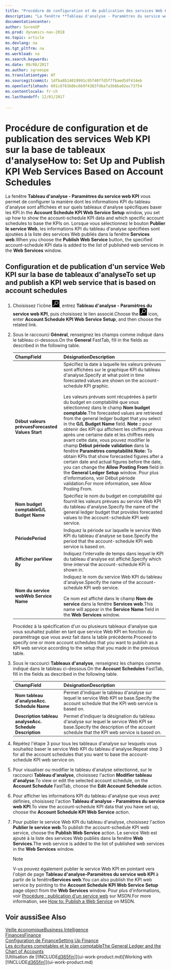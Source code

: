 ```yaml
---
title: "Procédure de configuration et de publication des services Web KPI sur la base de tableaux d'analyse"
description: "La fenêtre **Tableau d'analyse - Paramètres du service web KPI** vous permet de configurer la manière dont les informations KPI du tableau d'analyse sont affichées et sur quels tableaux d'analyse spécifiques baser les KPI."
documentationcenter: 
author: SorenGP
ms.prod: dynamics-nav-2018
ms.topic: article
ms.devlang: na
ms.tgt_pltfrm: na
ms.workload: na
ms.search.keywords: 
ms.date: 09/08/2017
ms.author: sgroespe
ms.translationtype: HT
ms.sourcegitcommit: 1dfba8b14019991c95f40ffd5f7fbaed5df414eb
ms.openlocfilehash: 691c8763b8bc6b9f4383fdba7a3b6ba92ec73754
ms.contentlocale: fr-ch
ms.lasthandoff: 12/01/2017

---
```

# <a name="how-to-set-up-and-publish-kpi-web-services-based-on-account-schedules"></a><span data-ttu-id="1d72e-103">Procédure de configuration et de publication des services Web KPI sur la base de tableaux d'analyse</span><span class="sxs-lookup"><span data-stu-id="1d72e-103">How to: Set Up and Publish KPI Web Services Based on Account Schedules</span></span>
<span data-ttu-id="1d72e-104">La fenêtre **Tableau d'analyse - Paramètres du service web KPI** vous permet de configurer la manière dont les informations KPI du tableau d'analyse sont affichées et sur quels tableaux d'analyse spécifiques baser les KPI.</span><span class="sxs-lookup"><span data-stu-id="1d72e-104">In the **Account Schedule KPI Web Service Setup** window, you set up how to show the account-schedule KPI data and which specific account schedules to base the KPIs on.</span></span> <span data-ttu-id="1d72e-105">Lorsque vous sélectionnez le bouton **Publier le service Web**, les informations KPI du tableau d'analyse spécifiées sont ajoutées à la liste des services Web publiés dans la fenêtre **Services web**.</span><span class="sxs-lookup"><span data-stu-id="1d72e-105">When you choose the **Publish Web Service** button, the specified account-schedule KPI data is added to the list of published web services in the **Web Services** window.</span></span>  

## <a name="to-set-up-and-publish-a-kpi-web-service-that-is-based-on-account-schedules"></a><span data-ttu-id="1d72e-106">Configuration et de publication d'un service Web KPI sur la base de tableaux d'analyse</span><span class="sxs-lookup"><span data-stu-id="1d72e-106">To set up and publish a KPI web service that is based on account schedules</span></span>  

1.  <span data-ttu-id="1d72e-107">Choisissez l'icône ![Page ou état pour la recherche](media/ui-search/search_small.png "Page ou état pour la recherche"), entrez **Tableau d'analyse - Paramètres du service web KPI**, puis choisissez le lien associé.</span><span class="sxs-lookup"><span data-stu-id="1d72e-107">Choose the ![Search for Page or Report](media/ui-search/search_small.png "Search for Page or Report icon") icon, enter **Account Schedule KPI Web Service Setup**, and then choose the related link.</span></span>  
2.  <span data-ttu-id="1d72e-108">Sous le raccourci **Général**, renseignez les champs comme indiqué dans le tableau ci-dessous.</span><span class="sxs-lookup"><span data-stu-id="1d72e-108">On the **General** FastTab, fill in the fields as described in the following table.</span></span>  

    |<span data-ttu-id="1d72e-109">Champ</span><span class="sxs-lookup"><span data-stu-id="1d72e-109">Field</span></span>|<span data-ttu-id="1d72e-110">Désignation</span><span class="sxs-lookup"><span data-stu-id="1d72e-110">Description</span></span>|  
    |---------------------------------|---------------------------------------|  
    |<span data-ttu-id="1d72e-111">**Début valeurs prévues**</span><span class="sxs-lookup"><span data-stu-id="1d72e-111">**Forecasted Values Start**</span></span>|<span data-ttu-id="1d72e-112">Spécifiez la date à laquelle les valeurs prévues sont affichées sur le graphique KPI du tableau d'analyse.</span><span class="sxs-lookup"><span data-stu-id="1d72e-112">Specify at what point in time forecasted values are shown on the account-schedule KPI graphic.</span></span><br /><br /> <span data-ttu-id="1d72e-113">Les valeurs prévues sont récupérées à partir du budget en comptabilité que vous sélectionnez dans le champ **Nom budget comptable**.</span><span class="sxs-lookup"><span data-stu-id="1d72e-113">The forecasted values are retrieved from the general ledger budget that you select in the **G/L Budget Name** field.</span></span> <span data-ttu-id="1d72e-114">**Note ::** pour obtenir des KPI qui affichent les chiffres prévus après une certaine date et les chiffres réels avant cette date, vous pouvez modifier le champ **Début période validation** dans la fenêtre **Paramètres comptabilité**.</span><span class="sxs-lookup"><span data-stu-id="1d72e-114">**Note:**  To obtain KPIs that show forecasted figures after a certain date and actual figures before the date, you can change the **Allow Posting From** field in the **General Ledger Setup** window.</span></span> <span data-ttu-id="1d72e-115">Pour plus d'informations, voir Début période validation.</span><span class="sxs-lookup"><span data-stu-id="1d72e-115">For more information, see Allow Posting From.</span></span>|  
    |<span data-ttu-id="1d72e-116">**Nom budget comptable**</span><span class="sxs-lookup"><span data-stu-id="1d72e-116">**G/L Budget Name**</span></span>|<span data-ttu-id="1d72e-117">Spécifiez le nom du budget en comptabilité qui fournit les valeurs prévues au service Web KPI du tableau d'analyse.</span><span class="sxs-lookup"><span data-stu-id="1d72e-117">Specify the name of the general ledger budget that provides forecasted values to the account-schedule KPI web service.</span></span>|  
    |<span data-ttu-id="1d72e-118">**Période**</span><span class="sxs-lookup"><span data-stu-id="1d72e-118">**Period**</span></span>|<span data-ttu-id="1d72e-119">Indiquez la période sur laquelle le service Web KPI du tableau d'analyse se base.</span><span class="sxs-lookup"><span data-stu-id="1d72e-119">Specify the period that the account-schedule KPI web service is based on.</span></span>|  
    |<span data-ttu-id="1d72e-120">**Afficher par**</span><span class="sxs-lookup"><span data-stu-id="1d72e-120">**View By**</span></span>|<span data-ttu-id="1d72e-121">Indiquez l'intervalle de temps dans lequel le KPI du tableau d'analyse est affiché.</span><span class="sxs-lookup"><span data-stu-id="1d72e-121">Specify which time interval the account-schedule KPI is shown in.</span></span>|  
    |<span data-ttu-id="1d72e-122">**Nom du service web**</span><span class="sxs-lookup"><span data-stu-id="1d72e-122">**Web Service Name**</span></span>|<span data-ttu-id="1d72e-123">Indiquez le nom du service Web KPI du tableau d'analyse.</span><span class="sxs-lookup"><span data-stu-id="1d72e-123">Specify the name of the account-schedule KPI web service.</span></span><br /><br /> <span data-ttu-id="1d72e-124">Ce nom est affiché dans le champ **Nom de service** dans la fenêtre **Services web**.</span><span class="sxs-lookup"><span data-stu-id="1d72e-124">This name will appear in the **Service Name** field in the **Web Services** window.</span></span>|  

    <span data-ttu-id="1d72e-125">Procédez à la spécification d'un ou plusieurs tableaux d'analyse que vous souhaitez publier en tant que service Web KPI en fonction du paramétrage que vous avez fait dans la table précédente.</span><span class="sxs-lookup"><span data-stu-id="1d72e-125">Proceed to specify one or more account schedules that you want to publish as a KPI web service according to the setup that you made in the previous table.</span></span>  

3.  <span data-ttu-id="1d72e-126">Sous le raccourci **Tableaux d'analyse**, renseignez les champs comme indiqué dans le tableau ci-dessous.</span><span class="sxs-lookup"><span data-stu-id="1d72e-126">On the **Account Schedules** FastTab, fill in the fields as described in the following table.</span></span>  

    |<span data-ttu-id="1d72e-127">Champ</span><span class="sxs-lookup"><span data-stu-id="1d72e-127">Field</span></span>|<span data-ttu-id="1d72e-128">Désignation</span><span class="sxs-lookup"><span data-stu-id="1d72e-128">Description</span></span>|  
    |---------------------------------|---------------------------------------|  
    |<span data-ttu-id="1d72e-129">**Nom tableau d'analyse**</span><span class="sxs-lookup"><span data-stu-id="1d72e-129">**Acc. Schedule Name**</span></span>|<span data-ttu-id="1d72e-130">Permet d'indiquer le tableau d'analyse sur lequel le service Web KPI se base.</span><span class="sxs-lookup"><span data-stu-id="1d72e-130">Specify the account schedule that the KPI web service is based on.</span></span>|  
    |<span data-ttu-id="1d72e-131">**Description tableau analyse**</span><span class="sxs-lookup"><span data-stu-id="1d72e-131">**Acc. Schedule Description**</span></span>|<span data-ttu-id="1d72e-132">Permet d'indiquer la désignation du tableau d'analyse sur lequel le service Web KPI se base.</span><span class="sxs-lookup"><span data-stu-id="1d72e-132">Specify the description of the account schedule that the KPI web service is based on.</span></span>|  

4.  <span data-ttu-id="1d72e-133">Répétez l'étape 3 pour tous les tableaux d'analyse sur lesquels vous souhaitez baser le service Web KPI du tableau d'analyse.</span><span class="sxs-lookup"><span data-stu-id="1d72e-133">Repeat step 3 for all the account schedules that you want to base the account-schedule KPI web service on.</span></span>  
5.  <span data-ttu-id="1d72e-134">Pour visualiser ou modifier le tableau d'analyse sélectionné, sur le raccourci **Tableau d'analyse**, choisissez l'action **Modifier tableau d'analyse**.</span><span class="sxs-lookup"><span data-stu-id="1d72e-134">To view or edit the selected account schedule, on the **Account Schedule** FastTab, choose the **Edit Account Schedule** action.</span></span>  
6.  <span data-ttu-id="1d72e-135">Pour afficher les informations KPI du tableau d'analyse que vous avez définies, choisissez l'action **Tableau d'analyse - Paramètres du service web KPI**.</span><span class="sxs-lookup"><span data-stu-id="1d72e-135">To view the account-schedule KPI data that you have set up, choose the **Account Schedule KPI Web Service** action.</span></span>  
7.  <span data-ttu-id="1d72e-136">Pour publier le service Web KPI du tableau d'analyse, choisissez l'action **Publier le service web**.</span><span class="sxs-lookup"><span data-stu-id="1d72e-136">To publish the account-schedule KPI web service, choose the **Publish Web Service** action.</span></span> <span data-ttu-id="1d72e-137">Le service Web est ajouté à la liste des services Web publiés dans la fenêtre **Web Services**.</span><span class="sxs-lookup"><span data-stu-id="1d72e-137">The web service is added to the list of published web services in the **Web Services** window.</span></span>  

    > [!NOTE]  
    >  <span data-ttu-id="1d72e-138">V-us pouvez également publier le service Web KPI en pointant vers l'objet de page **Tableau d'analyse\-Paramètres du service web KPI** à partir de la fenêtre**Services web**.</span><span class="sxs-lookup"><span data-stu-id="1d72e-138">You can also publish the KPI web service by pointing to the **Account Schedule KPI Web Service Setup** page object from the **Web Services** window.</span></span> <span data-ttu-id="1d72e-139">Pour plus d'informations, voir [Procédure : publication d'un service web](https://msdn.microsoft.com/en-us/library/dd338978.aspx) sur MSDN.</span><span class="sxs-lookup"><span data-stu-id="1d72e-139">For more information, see [How to: Publish a Web Service](https://msdn.microsoft.com/en-us/library/dd338978.aspx) on MSDN.</span></span>  

## <a name="see-also"></a><span data-ttu-id="1d72e-140">Voir aussi</span><span class="sxs-lookup"><span data-stu-id="1d72e-140">See Also</span></span>  
[<span data-ttu-id="1d72e-141">Veille économique</span><span class="sxs-lookup"><span data-stu-id="1d72e-141">Business Intelligence</span></span>](bi.md)  
[<span data-ttu-id="1d72e-142">Finances</span><span class="sxs-lookup"><span data-stu-id="1d72e-142">Finance</span></span>](finance.md)  
[<span data-ttu-id="1d72e-143">Configuration de Finance</span><span class="sxs-lookup"><span data-stu-id="1d72e-143">Setting Up Finance</span></span>](finance-setup-finance.md)  
[<span data-ttu-id="1d72e-144">Les écritures comptables et le plan comptable</span><span class="sxs-lookup"><span data-stu-id="1d72e-144">The General Ledger and the Chart of Accounts</span></span>](finance-general-ledger.md)  
<span data-ttu-id="1d72e-145">[Utilisation de [!INCLUDE[d365fin](includes/d365fin_md.md)]](ui-work-product.md)</span><span class="sxs-lookup"><span data-stu-id="1d72e-145">[Working with [!INCLUDE[d365fin](includes/d365fin_md.md)]](ui-work-product.md)</span></span>

